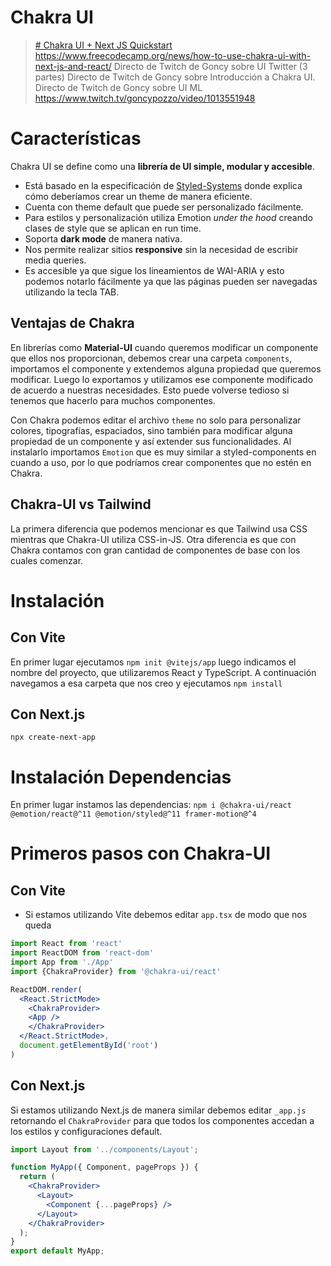 # Chakra UI
> [# Chakra UI + Next JS Quickstart](https://youtu.be/lhOvI9s5gQY)
> https://www.freecodecamp.org/news/how-to-use-chakra-ui-with-next-js-and-react/
> Directo de Twitch de Goncy sobre UI Twitter (3 partes)
> Directo de Twitch de Goncy sobre Introducción a Chakra UI.
> Directo de Twitch de Goncy sobre UI ML https://www.twitch.tv/goncypozzo/video/1013551948

# Características
Chakra UI se define como una **librería de UI simple, modular y accesible**.
* Está basado en la especificación de [Styled-Systems](https://styled-system.com/) donde explica cómo deberíamos crear un theme de manera eficiente.
* Cuenta con theme default que puede ser personalizado fácilmente.
* Para estilos y personalización utiliza Emotion *under the hood* creando clases de style que se aplican en run time.
* Soporta **dark mode** de manera nativa.
* Nos permite realizar sitios **responsive** sin la necesidad de escribir media queries.
* Es accesible ya que sigue los lineamientos de WAI-ARIA y esto podemos notarlo fácilmente ya que las páginas pueden ser navegadas utilizando la tecla TAB.

## Ventajas de Chakra
En librerías como **Material-UI** cuando queremos modificar un componente que ellos nos proporcionan, debemos crear una carpeta `components`, importamos el componente y extendemos alguna propiedad que queremos modificar. Luego lo exportamos y utilizamos ese componente modificado de acuerdo a nuestras necesidades. Esto puede volverse tedioso si tenemos que hacerlo para muchos componentes.  

Con Chakra podemos editar el archivo `theme` no solo para personalizar colores, tipografías, espaciados, sino también para modificar alguna propiedad de un componente y así extender sus funcionalidades.
Al instalarlo importamos `Emotion` que es muy similar a styled-components en cuando a uso, por lo que podríamos crear componentes que no estén en Chakra.

## Chakra-UI vs Tailwind
La primera diferencia que podemos mencionar es que Tailwind usa CSS mientras que Chakra-UI utiliza CSS-in-JS. Otra diferencia es que con Chakra contamos con gran cantidad de componentes de base con los cuales comenzar. 

# Instalación 
## Con Vite
En primer lugar ejecutamos `npm init @vitejs/app` luego indicamos el nombre del proyecto, que utilizaremos React y TypeScript. A continuación navegamos a esa carpeta que nos creo y ejecutamos `npm install`

## Con Next.js
`npx create-next-app`

# Instalación Dependencias
En primer lugar instamos las dependencias:
`npm i @chakra-ui/react @emotion/react@^11 @emotion/styled@^11 framer-motion@^4`



# Primeros pasos con Chakra-UI 

## Con Vite

* Si estamos utilizando Vite debemos editar `app.tsx` de modo que nos queda
```jsx
import React from 'react'
import ReactDOM from 'react-dom'
import App from './App'
import {ChakraProvider} from '@chakra-ui/react'

ReactDOM.render(
  <React.StrictMode>
    <ChakraProvider>
    <App />
    </ChakraProvider>
  </React.StrictMode>,
  document.getElementById('root')
)
```



## Con Next.js

Si estamos utilizando Next.js de manera similar debemos editar `_app.js` retornando el `ChakraProvider` para que todos los componentes accedan a los estilos y configuraciones default.

```jsx
import Layout from '../components/Layout';

function MyApp({ Component, pageProps }) {
  return (
    <ChakraProvider>
      <Layout>
        <Component {...pageProps} />
      </Layout>
    </ChakraProvider>
  );
}
export default MyApp;
```

